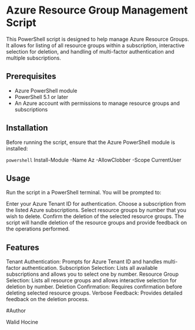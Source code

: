 # Azure Resource Group Management Script

This PowerShell script is designed to help manage Azure Resource Groups. It allows for listing of all resource groups within a subscription, interactive selection for deletion, and handling of multi-factor authentication and multiple subscriptions.

## Prerequisites

- Azure PowerShell module
- PowerShell 5.1 or later
- An Azure account with permissions to manage resource groups and subscriptions

## Installation

Before running the script, ensure that the Azure PowerShell module is installed:

```powershell```
Install-Module -Name Az -AllowClobber -Scope CurrentUser

## Usage
Run the script in a PowerShell terminal. You will be prompted to:

Enter your Azure Tenant ID for authentication.
Choose a subscription from the listed Azure subscriptions.
Select resource groups by number that you wish to delete.
Confirm the deletion of the selected resource groups.
The script will handle deletion of the resource groups and provide feedback on the operations performed.

## Features
Tenant Authentication: Prompts for Azure Tenant ID and handles multi-factor authentication.
Subscription Selection: Lists all available subscriptions and allows you to select one by number.
Resource Group Selection: Lists all resource groups and allows interactive selection for deletion by number.
Deletion Confirmation: Requires confirmation before deleting selected resource groups.
Verbose Feedback: Provides detailed feedback on the deletion process.

#Author

Walid Hocine 
